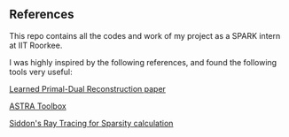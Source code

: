 ## References

This repo contains all the codes and work of my project as a SPARK intern at IIT Roorkee.

I was highly inspired by the following references, and found the following tools very useful:

[Learned Primal-Dual Reconstruction paper](https://arxiv.org/pdf/1707.06474)

[ASTRA Toolbox](https://astra-toolbox.com/)

[Siddon's Ray Tracing for Sparsity calculation](https://aapm.onlinelibrary.wiley.com/doi/10.1118/1.595715)





